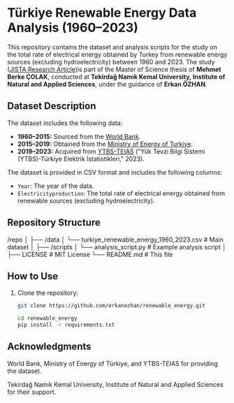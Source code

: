 # Türkiye Renewable Energy Data Analysis (1960–2023)

This repository contains the dataset and analysis scripts for the study on the total rate of electrical energy obtained by Turkey from renewable energy sources (excluding hydroelectricity) between 1960 and 2023. The study ([JISTA Research Article](https://dergipark.org.tr/en/pub/jista/issue/90654/1447980))is part of the Master of Science thesis of **Mehmet Berke ÇOLAK**, conducted at **Tekirdağ Namık Kemal University, Institute of Natural and Applied Sciences**, under the guidance of **Erkan ÖZHAN**.

## Dataset Description
The dataset includes the following data:
- **1960–2015:** Sourced from the [World Bank](https://www.worldbank.org/).
- **2015–2019:** Obtained from the [Ministry of Energy of Turkiye](https://www.enerji.gov.tr/).
- **2019–2023:** Acquired from [YTBS-TEIAS](https://ytbs.teias.gov.tr/) ("Yük Tevzi Bilgi Sistemi (YTBS)-Türkiye Elektrik İstatistikleri," 2023).

The dataset is provided in CSV format and includes the following columns:
- `Year`: The year of the data.
- `Electricityproduction`: The total rate of electrical energy obtained from renewable sources (excluding hydroelectricity).

## Repository Structure
/repo
│
├── /data
│ └── turkiye_renewable_energy_1960_2023.csv # Main dataset
│
├── /scripts
│ └── analysis_script.py # Example analysis script
│
├── LICENSE # MIT License
└── README.md # This file


## How to Use
1. Clone the repository:
   ```bash
   git clone https://github.com/erkanozhan/renewable_energy.git

   cd renewable_energy
   pip install -r requirements.txt


## Acknowledgments
World Bank, Ministry of Energy of Türkiye, and YTBS-TEIAS for providing the dataset.

Tekirdağ Namık Kemal University, Institute of Natural and Applied Sciences for their support.
